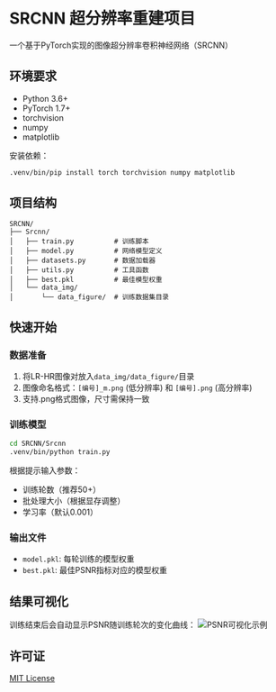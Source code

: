 # SRCNN 超分辨率重建项目

一个基于PyTorch实现的图像超分辨率卷积神经网络（SRCNN）

## 环境要求

- Python 3.6+
- PyTorch 1.7+
- torchvision
- numpy
- matplotlib

安装依赖：
```bash
.venv/bin/pip install torch torchvision numpy matplotlib
```

## 项目结构
```
SRCNN/
├── Srcnn/
│   ├── train.py          # 训练脚本
│   ├── model.py          # 网络模型定义
│   ├── datasets.py       # 数据加载器
│   ├── utils.py          # 工具函数
│   ├── best.pkl          # 最佳模型权重
│   └── data_img/
│       └── data_figure/  # 训练数据集目录
```

## 快速开始

### 数据准备
1. 将LR-HR图像对放入`data_img/data_figure/`目录
2. 图像命名格式：`[编号]_m.png` (低分辨率) 和 `[编号].png` (高分辨率)
3. 支持.png格式图像，尺寸需保持一致

### 训练模型
```bash
cd SRCNN/Srcnn
.venv/bin/python train.py
```
根据提示输入参数：
- 训练轮数（推荐50+）
- 批处理大小（根据显存调整）
- 学习率（默认0.001）

### 输出文件
- `model.pkl`: 每轮训练的模型权重
- `best.pkl`: 最佳PSNR指标对应的模型权重

## 结果可视化
训练结束后会自动显示PSNR随训练轮次的变化曲线：
![PSNR可视化示例](data_figure/example_psnr.png)

## 许可证
[MIT License](LICENSE)
